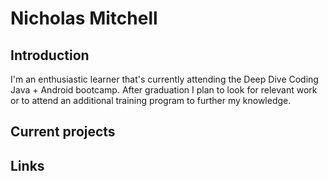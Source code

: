 # Nicholas Mitchell

## Introduction

  I'm an enthusiastic learner that's currently attending the Deep Dive Coding
  Java + Android bootcamp. After graduation I plan to look for
  relevant work or to attend an additional training program to further my
  knowledge.  

## Current projects

## Links
